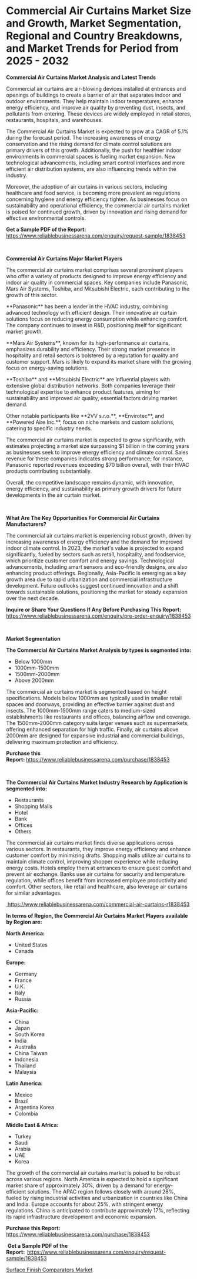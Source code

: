 <p><h1>Commercial Air Curtains Market Size and Growth, Market Segmentation, Regional and Country Breakdowns, and Market Trends for Period from 2025 -  2032</h1></p><p><strong>Commercial Air Curtains Market Analysis and Latest Trends</strong></p>
<p><p>Commercial air curtains are air-blowing devices installed at entrances and openings of buildings to create a barrier of air that separates indoor and outdoor environments. They help maintain indoor temperatures, enhance energy efficiency, and improve air quality by preventing dust, insects, and pollutants from entering. These devices are widely employed in retail stores, restaurants, hospitals, and warehouses.</p><p>The Commercial Air Curtains Market is expected to grow at a CAGR of 5.1% during the forecast period. The increasing awareness of energy conservation and the rising demand for climate control solutions are primary drivers of this growth. Additionally, the push for healthier indoor environments in commercial spaces is fueling market expansion. New technological advancements, including smart control interfaces and more efficient air distribution systems, are also influencing trends within the industry.</p><p>Moreover, the adoption of air curtains in various sectors, including healthcare and food service, is becoming more prevalent as regulations concerning hygiene and energy efficiency tighten. As businesses focus on sustainability and operational efficiency, the commercial air curtains market is poised for continued growth, driven by innovation and rising demand for effective environmental controls.</p></p>
<p><strong>Get a Sample PDF of the Report:&nbsp;</strong> <a href="https://www.reliablebusinessarena.com/enquiry/request-sample/1838453?utm_campaign=3014&utm_medium=2&utm_source=Github&utm_content=ia&utm_term=11042025&utm_id=commercial-air-curtains">https://www.reliablebusinessarena.com/enquiry/request-sample/1838453</a></p>
<p>&nbsp;</p>
<p><strong>Commercial Air Curtains Major Market Players</strong></p>
<p><p>The commercial air curtains market comprises several prominent players who offer a variety of products designed to improve energy efficiency and indoor air quality in commercial spaces. Key companies include Panasonic, Mars Air Systems, Toshiba, and Mitsubishi Electric, each contributing to the growth of this sector.</p><p>**Panasonic** has been a leader in the HVAC industry, combining advanced technology with efficient design. Their innovative air curtain solutions focus on reducing energy consumption while enhancing comfort. The company continues to invest in R&D, positioning itself for significant market growth.</p><p>**Mars Air Systems**, known for its high-performance air curtains, emphasizes durability and efficiency. Their strong market presence in hospitality and retail sectors is bolstered by a reputation for quality and customer support. Mars is likely to expand its market share with the growing focus on energy-saving solutions.</p><p>**Toshiba** and **Mitsubishi Electric** are influential players with extensive global distribution networks. Both companies leverage their technological expertise to enhance product features, aiming for sustainability and improved air quality, essential factors driving market demand.</p><p>Other notable participants like **2VV s.r.o.**, **Envirotec**, and **Powered Aire Inc.**, focus on niche markets and custom solutions, catering to specific industry needs.</p><p>The commercial air curtains market is expected to grow significantly, with estimates projecting a market size surpassing $1 billion in the coming years as businesses seek to improve energy efficiency and climate control. Sales revenue for these companies indicates strong performance; for instance, Panasonic reported revenues exceeding $70 billion overall, with their HVAC products contributing substantially.</p><p>Overall, the competitive landscape remains dynamic, with innovation, energy efficiency, and sustainability as primary growth drivers for future developments in the air curtain market.</p></p>
<p>&nbsp;</p>
<p><strong>What Are The Key Opportunities For Commercial Air Curtains Manufacturers?</strong></p>
<p><p>The commercial air curtains market is experiencing robust growth, driven by increasing awareness of energy efficiency and the demand for improved indoor climate control. In 2023, the market's value is projected to expand significantly, fueled by sectors such as retail, hospitality, and foodservice, which prioritize customer comfort and energy savings. Technological advancements, including smart sensors and eco-friendly designs, are also enhancing product offerings. Regionally, Asia-Pacific is emerging as a key growth area due to rapid urbanization and commercial infrastructure development. Future outlooks suggest continued innovation and a shift towards sustainable solutions, positioning the market for steady expansion over the next decade.</p></p>
<p><strong>Inquire or Share Your Questions If Any Before Purchasing This Report:</strong> <a href="https://www.reliablebusinessarena.com/enquiry/pre-order-enquiry/1838453?utm_campaign=3014&utm_medium=2&utm_source=Github&utm_content=ia&utm_term=11042025&utm_id=commercial-air-curtains">https://www.reliablebusinessarena.com/enquiry/pre-order-enquiry/1838453</a></p>
<p>&nbsp;</p>
<p><strong>Market Segmentation</strong></p>
<p><strong>The Commercial Air Curtains Market Analysis by types is segmented into:</strong></p>
<p><ul><li>Below 1000mm</li><li>1000mm-1500mm</li><li>1500mm-2000mm</li><li>Above 2000mm</li></ul></p>
<p><p>The commercial air curtains market is segmented based on height specifications. Models below 1000mm are typically used in smaller retail spaces and doorways, providing an effective barrier against dust and insects. The 1000mm-1500mm range caters to medium-sized establishments like restaurants and offices, balancing airflow and coverage. The 1500mm-2000mm category suits larger venues such as supermarkets, offering enhanced separation for high traffic. Finally, air curtains above 2000mm are designed for expansive industrial and commercial buildings, delivering maximum protection and efficiency.</p></p>
<p><strong>Purchase this Report:&nbsp;</strong><a href="https://www.reliablebusinessarena.com/purchase/1838453?utm_campaign=3014&utm_medium=2&utm_source=Github&utm_content=ia&utm_term=11042025&utm_id=commercial-air-curtains">https://www.reliablebusinessarena.com/purchase/1838453</a></p>
<p>&nbsp;</p>
<p><strong>The Commercial Air Curtains Market Industry Research by Application is segmented into:</strong></p>
<p><ul><li>Restaurants</li><li>Shopping Malls</li><li>Hotel</li><li>Bank</li><li>Offices</li><li>Others</li></ul></p>
<p><p>The commercial air curtains market finds diverse applications across various sectors. In restaurants, they improve energy efficiency and enhance customer comfort by minimizing drafts. Shopping malls utilize air curtains to maintain climate control, improving shopper experience while reducing energy costs. Hotels employ them at entrances to ensure guest comfort and prevent air exchange. Banks use air curtains for security and temperature regulation, while offices benefit from increased employee productivity and comfort. Other sectors, like retail and healthcare, also leverage air curtains for similar advantages.</p></p>
<p><a href="https://www.reliablebusinessarena.com/commercial-air-curtains-r1838453?utm_campaign=3014&utm_medium=2&utm_source=Github&utm_content=ia&utm_term=11042025&utm_id=commercial-air-curtains">&nbsp;https://www.reliablebusinessarena.com/commercial-air-curtains-r1838453</a></p>
<p><strong>In terms of Region, the Commercial Air Curtains Market Players available by Region are:</strong></p>
<p>
    <p> <strong> North America: </strong>
        <ul>
            <li>United States</li>
            <li>Canada</li>
        </ul>
        </p> 
    <p> <strong> Europe: </strong>
        <ul>
            <li>Germany</li>
            <li>France</li>
            <li>U.K.</li>
            <li>Italy</li>
            <li>Russia</li>
        </ul>
        </p> 
    <p> <strong> Asia-Pacific: </strong>
        <ul>
            <li>China</li>
            <li>Japan</li>
            <li>South Korea</li>
            <li>India</li>
            <li>Australia</li>
            <li>China Taiwan</li>
            <li>Indonesia</li>
            <li>Thailand</li>
            <li>Malaysia</li>
        </ul>
        </p> 
    <p> <strong> Latin America: </strong>
        <ul>
            <li>Mexico</li>
            <li>Brazil</li>
            <li>Argentina Korea</li>
            <li>Colombia</li>
        </ul>
        </p> 
    <p> <strong> Middle East & Africa: </strong>
        <ul>
            <li>Turkey</li>
            <li>Saudi</li>
            <li>Arabia</li>
            <li>UAE</li>
            <li>Korea</li>
        </ul>
    </p>
    </p>
<p><p>The growth of the commercial air curtains market is poised to be robust across various regions. North America is expected to hold a significant market share of approximately 30%, driven by a demand for energy-efficient solutions. The APAC region follows closely with around 28%, fueled by rising industrial activities and urbanization in countries like China and India. Europe accounts for about 25%, with stringent energy regulations. China is anticipated to contribute approximately 17%, reflecting its rapid infrastructure development and economic expansion.</p></p>
<p><strong>Purchase this Report: </strong><a href="https://www.reliablebusinessarena.com/purchase/1838453?utm_campaign=3014&utm_medium=2&utm_source=Github&utm_content=ia&utm_term=11042025&utm_id=commercial-air-curtains">https://www.reliablebusinessarena.com/purchase/1838453</a></p>
<p>&nbsp;<strong>Get a Sample PDF of the Report:&nbsp;&nbsp;</strong><a href="https://www.reliablebusinessarena.com/enquiry/request-sample/1838453?utm_campaign=3014&utm_medium=2&utm_source=Github&utm_content=ia&utm_term=11042025&utm_id=commercial-air-curtains">https://www.reliablebusinessarena.com/enquiry/request-sample/1838453</a></p>
<p><strong></strong></p>
<p><p><a href="https://github.com/ElviraLeka1962/Market-Research-Report-List-1/blob/main/surface-finish-comparators-market.md?utm_campaign=3014&utm_medium=2&utm_source=Github&utm_content=ia&utm_term=11042025&utm_id=commercial-air-curtains">Surface Finish Comparators Market</a></p></p>